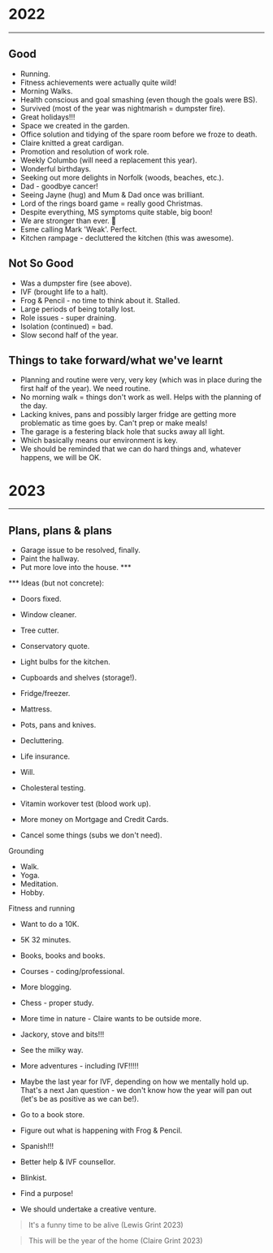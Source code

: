 
# 2022
---

## Good

- Running.
- Fitness achievements were actually quite wild!
- Morning Walks.
- Health conscious and goal smashing (even though the goals were BS).
- Survived (most of the year was nightmarish = dumpster fire).
- Great holidays!!!
- Space we created in the garden.
- Office solution and tidying of the spare room before we froze to death.
- Claire knitted a great cardigan.
- Promotion and resolution of work role.
- Weekly Columbo (will need a replacement this year).
- Wonderful birthdays.
- Seeking out more delights in Norfolk (woods, beaches, etc.).
- Dad - goodbye cancer!
- Seeing Jayne (hug) and Mum & Dad once was brilliant.
- Lord of the rings board game = really good Christmas.
- Despite everything, MS symptoms quite stable, big boon!
- We are stronger than ever. 💞
- Esme calling Mark 'Weak'. Perfect.
- Kitchen rampage - decluttered the kitchen (this was awesome).

## Not So Good

- Was a dumpster fire (see above).
- IVF (brought life to a halt).
- Frog & Pencil - no time to think about it. Stalled.
- Large periods of being totally lost.
- Role issues - super draining.
- Isolation (continued) = bad.
- Slow second half of the year.

## Things to take forward/what we've learnt

- Planning and routine were very, very key (which was in place during the first half of the year). We need routine.
- No morning walk = things don't work as well. Helps with the planning of the day.
- Lacking knives, pans and possibly larger fridge are getting more problematic as time goes by. Can't prep or make meals!
- The garage is a festering black hole that sucks away all light.
- Which basically means our environment is key.
- We should be reminded that we can do hard things and, whatever happens, we will be OK.

# 2023
---

## Plans, plans & plans

- Garage issue to be resolved, finally.
- Paint the hallway.
- Put more love into the house. ***

*** Ideas (but not concrete):
- Doors fixed.
- Window cleaner.
- Tree cutter.
- Conservatory quote.
- Light bulbs for the kitchen.
- Cupboards and shelves (storage!).
- Fridge/freezer.
- Mattress.
- Pots, pans and knives.
- Decluttering.

- Life insurance.
- Will.
- Cholesteral testing.
- Vitamin workover test (blood work up).
- More money on Mortgage and Credit Cards.
- Cancel some things (subs we don't need).

Grounding
- Walk.
- Yoga.
- Meditation.
- Hobby.

Fitness and running
- Want to do a 10K.
- 5K 32 minutes.

- Books, books and books.
- Courses - coding/professional.
- More blogging.
- Chess - proper study.
- More time in nature - Claire wants to be outside more.
- Jackory, stove and bits!!!
- See the milky way.
- More adventures - including IVF!!!!!
- Maybe the last year for IVF, depending on how we mentally hold up. That's a next Jan question - we don't know how the year will pan out (let's be as positive as we can be!).
- Go to a book store.
- Figure out what is happening with Frog & Pencil.
- Spanish!!!
- Better help & IVF counsellor.
- Blinkist.
- Find a purpose!
- We should undertake a creative venture.

> It's a funny time to be alive (Lewis Grint 2023)

> This will be the year of the home (Claire Grint 2023)

